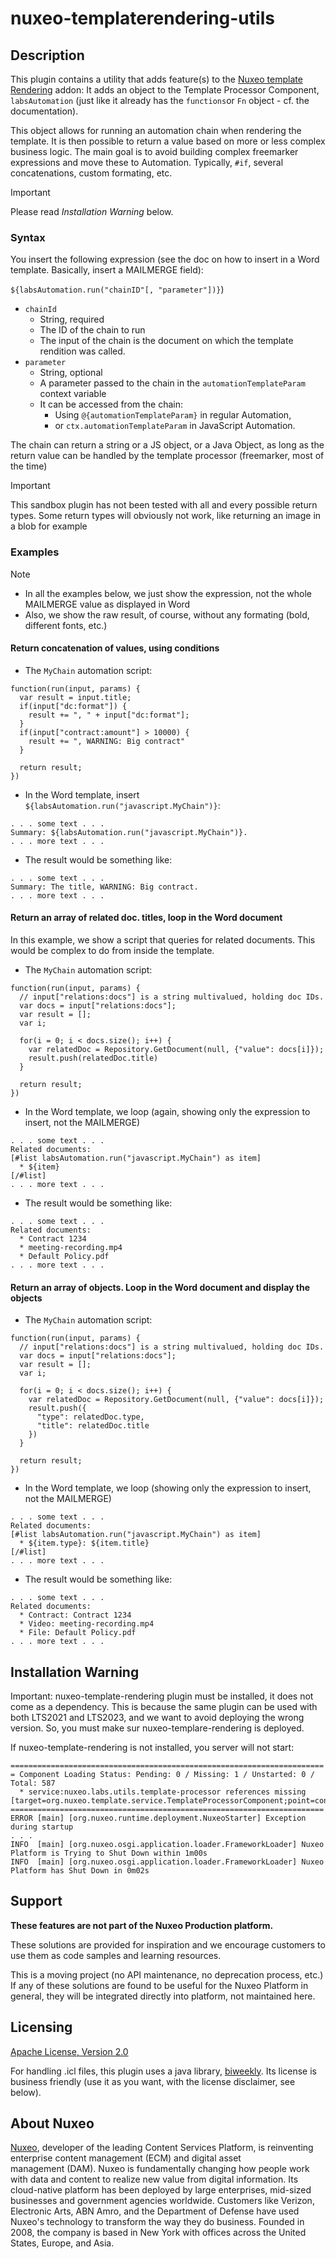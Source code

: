 # nuxeo-templaterendering-utils

 
## Description
This plugin contains a utility that adds feature(s) to the [Nuxeo template Rendering](https://doc.nuxeo.com/nxdoc/template-rendering-addon/) addon: It adds an object to the Template Processor Component, `labsAutomation` (just like it already has the `functions`or `Fn` object - cf. the documentation). 

This object allows for running an automation chain when rendering the template. It is then possible to return a value based on more or less complex business logic. The main goal is to avoid building complex freemarker expressions and move these to Automation. Typically, `#if`, several concatenations, custom formating, etc.

> [!IMPORTANT]
> Please read *Installation Warning* below.


### Syntax

You insert the following expression (see the doc on how to insert in a Word template. Basically, insert a MAILMERGE field):

`${labsAutomation.run("chainID"[, "parameter"])}`)

* `chainId`
  * String, required
  * The ID of the chain to run
  * The input of the chain is the document on which the template rendition was called.
* `parameter`
  * String, optional
  * A parameter passed to the chain in the `automationTemplateParam` context variable
  * It can be accessed from the chain:
    * Using `@{automationTemplateParam}` in regular Automation,
    * or `ctx.automationTemplateParam` in JavaScript Automation.

The chain can return a string or a JS object, or a Java Object, as long as the return value can be handled by the template processor (freemarker, most of the time)

> [!IMPORTANT]
> This sandbox plugin has not been tested with all and every possible return types.
> Some return types will obviously not work, like returning an image in a blob for example


### Examples

> [!NOTE]
> * In all the examples below, we just show the expression, not the whole MAILMERGE value as displayed in Word
> * Also, we show the raw result, of course, without any formating (bold, different fonts, etc.) 


#### Return concatenation of values, using conditions
* The `MyChain` automation script:

```
function(run(input, params) {
  var result = input.title;
  if(input["dc:format"]) {
    result += ", " + input["dc:format"];
  }
  if(input["contract:amount"] > 10000) {
    result += ", WARNING: Big contract"
  }

  return result;
})
```

* In the Word template, insert `${labsAutomation.run("javascript.MyChain")}`:

```
. . . some text . . .
Summary: ${labsAutomation.run("javascript.MyChain")}.
. . . more text . . .
```

* The result would be something like:

```
. . . some text . . .
Summary: The title, WARNING: Big contract.
. . . more text . . .

```

#### Return an array of related doc. titles, loop in the Word document

In this example, we show a script that queries for related documents. This would be complex to do from inside the template.

* The `MyChain` automation script:

```
function(run(input, params) {
  // input["relations:docs"] is a string multivalued, holding doc IDs.
  var docs = input["relations:docs"];
  var result = [];
  var i;

  for(i = 0; i < docs.size(); i++) {
    var relatedDoc = Repository.GetDocument(null, {"value": docs[i]});
    result.push(relatedDoc.title)
  }

  return result;
})
```

* In the Word template, we loop (again, showing only the expression to insert, not the MAILMERGE)


```
. . . some text . . .
Related documents:
[#list labsAutomation.run("javascript.MyChain") as item]
  * ${item}
[/#list]
. . . more text . . .
```

* The result would be something like:

```
. . . some text . . .
Related documents:
  * Contract 1234
  * meeting-recording.mp4
  * Default Policy.pdf
. . . more text . . .
```


#### Return an array of objects. Loop in the Word document and display the objects

* The `MyChain` automation script:

```
function(run(input, params) {
  // input["relations:docs"] is a string multivalued, holding doc IDs.
  var docs = input["relations:docs"];
  var result = [];
  var i;

  for(i = 0; i < docs.size(); i++) {
    var relatedDoc = Repository.GetDocument(null, {"value": docs[i]});
    result.push({
      "type": relatedDoc.type,
      "title": relatedDoc.title
    })
  }

  return result;
})
```


* In the Word template, we loop (showing only the expression to insert, not the MAILMERGE)


```
. . . some text . . .
Related documents:
[#list labsAutomation.run("javascript.MyChain") as item]
  * ${item.type}: ${item.title}
[/#list]
. . . more text . . .
```

* The result would be something like:

```
. . . some text . . .
Related documents:
  * Contract: Contract 1234
  * Video: meeting-recording.mp4
  * File: Default Policy.pdf
. . . more text . . .
```



## Installation Warning
Important: nuxeo-template-rendering plugin must be installed, it does not come as a dependency. This is because the same plugin can be used with both LTS2021 and LTS2023, and we want to avoid deploying the wrong version. So, you must make sur nuxeo-templare-rendering is deployed.

If nuxeo-template-rendering is not installed, you server will not start:

```
======================================================================
= Component Loading Status: Pending: 0 / Missing: 1 / Unstarted: 0 / Total: 587
  * service:nuxeo.labs.utils.template-processor references missing [target=org.nuxeo.template.service.TemplateProcessorComponent;point=contextExtension]
======================================================================
ERROR [main] [org.nuxeo.runtime.deployment.NuxeoStarter] Exception during startup
. . .
INFO  [main] [org.nuxeo.osgi.application.loader.FrameworkLoader] Nuxeo Platform is Trying to Shut Down within 1m00s
INFO  [main] [org.nuxeo.osgi.application.loader.FrameworkLoader] Nuxeo Platform has Shut Down in 0m02s
```



## Support

**These features are not part of the Nuxeo Production platform.**

These solutions are provided for inspiration and we encourage customers to use them as code samples and learning resources.

This is a moving project (no API maintenance, no deprecation process, etc.) If any of these solutions are found to be useful for the Nuxeo Platform in general, they will be integrated directly into platform, not maintained here.


## Licensing

[Apache License, Version 2.0](http://www.apache.org/licenses/LICENSE-2.0)

For handling .icl files, this plugin uses a java library, [biweekly](https://github.com/mangstadt/biweekly). Its license is business friendly (use it as you want, with the license disclaimer, see below).


## About Nuxeo

[Nuxeo](https://hyland.com/nuxeo), developer of the leading Content Services Platform, is reinventing enterprise content management (ECM) and digital asset management (DAM). Nuxeo is fundamentally changing how people work with data and content to realize new value from digital information. Its cloud-native platform has been deployed by large enterprises, mid-sized businesses and government agencies worldwide. Customers like Verizon, Electronic Arts, ABN Amro, and the Department of Defense have used Nuxeo's technology to transform the way they do business. Founded in 2008, the company is based in New York with offices across the United States, Europe, and Asia.


